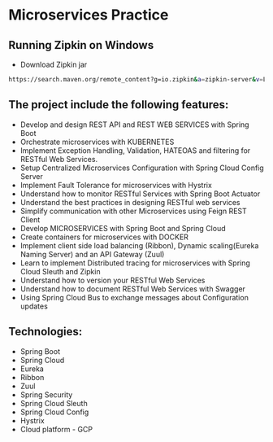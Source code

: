 # Microservices Practice

## Running Zipkin on Windows
- Download Zipkin jar
```bash
https://search.maven.org/remote_content?g=io.zipkin&a=zipkin-server&v=LATEST&c=exec
```

## The project include the following features:
- Develop and design REST API and REST WEB SERVICES with Spring Boot
- Orchestrate microservices with KUBERNETES
- Implement Exception Handling, Validation, HATEOAS and filtering for RESTful Web Services.
- Setup Centralized Microservices Configuration with Spring Cloud Config Server
- Implement Fault Tolerance for microservices with Hystrix
- Understand how to monitor RESTful Services with Spring Boot Actuator
- Understand the best practices in designing RESTful web services
- Simplify communication with other Microservices using Feign REST Client
- Develop MICROSERVICES with Spring Boot and Spring Cloud
- Create containers for microservices with DOCKER
- Implement client side load balancing (Ribbon), Dynamic scaling(Eureka Naming Server) and an API Gateway (Zuul)
- Learn to implement Distributed tracing for microservices with Spring Cloud Sleuth and Zipkin
- Understand how to version your RESTful Web Services
- Understand how to document RESTful Web Services with Swagger
- Using Spring Cloud Bus to exchange messages about Configuration updates

## Technologies:
- Spring Boot
- Spring Cloud
- Eureka
- Ribbon
- Zuul
- Spring Security
- Spring Cloud Sleuth
- Spring Cloud Config
- Hystrix
- Cloud platform - GCP
